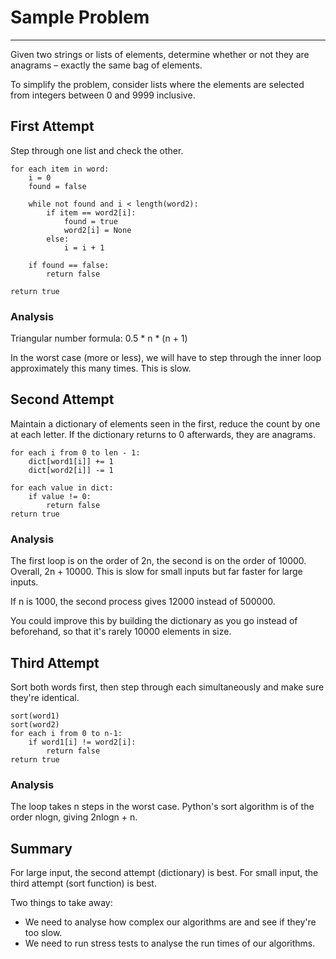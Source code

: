 # Sample Problem

---

Given two strings or lists of elements, determine whether or not they are anagrams – exactly the same bag of elements.

To simplify the problem, consider lists where the elements are selected from integers between 0 and 9999 inclusive.

## First Attempt

Step through one list and check the other.

	for each item in word:
		i = 0
		found = false
		
		while not found and i < length(word2):
			if item == word2[i]:
				found = true
				word2[i] = None
			else:
				i = i + 1
				
		if found == false:
			return false
		
	return true

### Analysis
	
Triangular number formula: 0.5 * n * (n + 1)

In the worst case (more or less), we will have to step through the inner loop approximately this many times. This is slow.

## Second Attempt

Maintain a dictionary of elements seen in the first, reduce the count by one at each letter. If the dictionary returns to 0 afterwards, they are anagrams.

	for each i from 0 to len - 1:
		dict[word1[i]] += 1
		dict[word2[i]] -= 1
		
	for each value in dict:
		if value != 0:
			return false
	return true
	
### Analysis

The first loop is on the order of 2n, the second is on the order of 10000. Overall, 2n + 10000. This is slow for small inputs but far faster for large inputs.

If n is 1000, the second process gives 12000 instead of 500000.

You could improve this by building the dictionary as you go instead of beforehand, so that it's rarely 10000 elements in size.

## Third Attempt

Sort both words first, then step through each simultaneously and make sure they're identical.

	sort(word1)
	sort(word2)
	for each i from 0 to n-1:
		if word1[i] != word2[i]:
			return false
	return true
	
### Analysis

The loop takes n steps in the worst case. Python's sort algorithm is of the order nlogn, giving 2nlogn + n.

## Summary

For large input, the second attempt (dictionary) is best. For small input, the third attempt (sort function) is best.

Two things to take away:

* We need to analyse how complex our algorithms are and see if they're too slow.
* We need to run stress tests to analyse the run times of our algorithms.